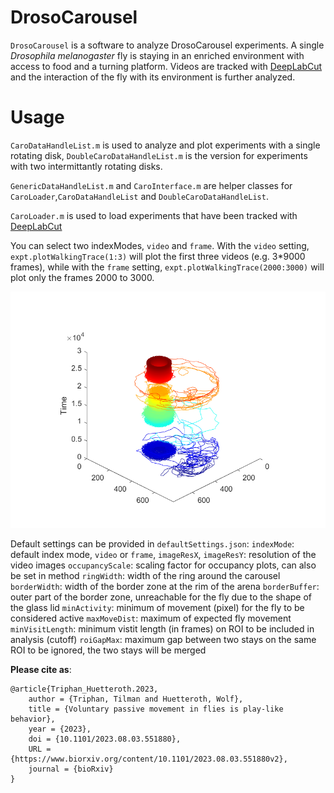 # DrosoCarousel

`DrosoCarousel` is a software to analyze DrosoCarousel experiments.
A single *Drosophila melanogaster* fly is staying in an enriched environment with access to food and a turning platform.
Videos are tracked with [DeepLabCut](https://github.com/DeepLabCut/DeepLabCut) and the interaction of the fly with its
environment is further analyzed.

# Usage

`CaroDataHandleList.m` is used to analyze and plot experiments with a single rotating disk,
`DoubleCaroDataHandleList.m` is the version for experiments with two intermittantly rotating disks.

`GenericDataHandleList.m` and `CaroInterface.m` are helper classes for `CaroLoader`,`CaroDataHandleList` and 
`DoubleCaroDataHandleList`.

`CaroLoader.m` is used to load experiments that have been tracked with [DeepLabCut](https://github.com/DeepLabCut/DeepLabCut)

You can select two indexModes, `video` and `frame`. With the `video` setting, `expt.plotWalkingTrace(1:3)` will plot 
the first three videos (e.g. 3*9000 frames), while with the `frame` setting, `expt.plotWalkingTrace(2000:3000)` will 
plot only the frames 2000 to 3000.

![Example of a walking trace with temporal color code](docs/walkingTrace.png)

Default settings can be provided in `defaultSettings.json`:
  `indexMode`: default index mode, `video` or `frame`,
  `imageResX`, `imageResY`: resolution of the video images
  `occupancyScale`: scaling factor for occupancy plots, can also be set in method
  `ringWidth`: width of the ring around the carousel
  `borderWidth`: width of the border zone at the rim of the arena
  `borderBuffer`: outer part of the border zone, unreachable for the fly due to the shape of the glass lid
  `minActivity`: minimum of movement (pixel) for the fly to be considered active
  `maxMoveDist`: maximum of expected fly movement
  `minVisitLength`: minimum vistit length (in frames) on ROI to be included in analysis (cutoff)
  `roiGapMax`: maximum gap between two stays on the same ROI to be ignored, the two stays will be merged

**Please cite as**:

    @article{Triphan_Huetteroth.2023,
        author = {Triphan, Tilman and Huetteroth, Wolf},
        title = {Voluntary passive movement in flies is play-like behavior},
        year = {2023},
        doi = {10.1101/2023.08.03.551880},
        URL = {https://www.biorxiv.org/content/10.1101/2023.08.03.551880v2},
        journal = {bioRxiv}
    }	